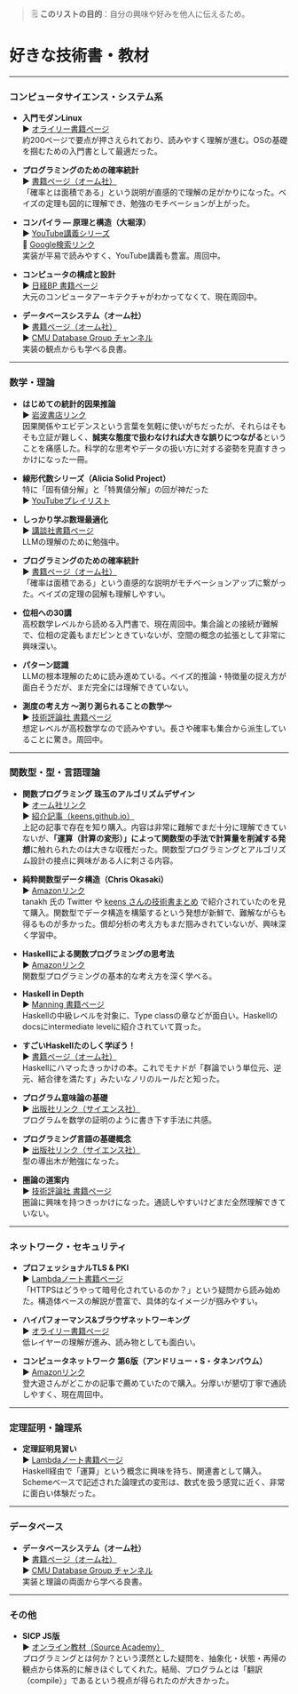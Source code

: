 > 🗒️ **このリストの目的**：自分の興味や好みを他人に伝えるため。

# 好きな技術書・教材

---

### コンピュータサイエンス・システム系

- **入門モダンLinux**\
  ▶️ [オライリー書籍ページ](https://www.oreilly.co.jp/books/9784814400218/)\
  約200ページで要点が押さえられており、読みやすく理解が進む。OSの基礎を掴むための入門書として最適だった。

- **プログラミングのための確率統計**\
  ▶️ [書籍ページ（オーム社）](https://www.ohmsha.co.jp/book/9784274067754/)\
  「確率とは面積である」という説明が直感的で理解の足がかりになった。ベイズの定理も図的に理解でき、勉強のモチベーションが上がった。

- **コンパイラ ― 原理と構造（大堀淳）**\
  ▶️
  [YouTube講義シリーズ](https://www.youtube.com/watch?v=gsJAqde7Rs4&list=PLp1bKoc7XHdQwbHaUzMryG6WpnN4JdR6P)\
  🔗
  [Google検索リンク](https://www.google.com/search?client=safari&rls=en&q=%E3%82%B3%E3%83%B3%E3%83%91%E3%82%A4%E3%83%A9%E5%8E%9F%E7%90%86%E3%81%A8%E6%A7%8B%E9%80%A0&ie=UTF-8&oe=UTF-8)\
  実装が平易で読みやすく、YouTube講義も豊富。周回中。

- **コンピュータの構成と設計**\
  ▶️ [日経BP 書籍ページ](https://bookplus.nikkei.com/atcl/catalog/21/S70090/)\
  大元のコンピュータアーキテクチャがわかってなくて、現在周回中。

- **データベースシステム（オーム社）**\
  ▶️ [書籍ページ（オーム社）](https://www.ohmsha.co.jp/book/9784274225161/)\
  ▶️
  [CMU Database Group チャンネル](https://www.youtube.com/c/CMUDatabaseGroup)\
  実装の観点からも学べる良書。

---

### 数学・理論

- **はじめての統計的因果推論**\
  ▶️ [岩波書店リンク](https://www.iwanami.co.jp/book/b639904.html)\
  因果関係やエビデンスという言葉を気軽に使いがちだったが、それらはそもそも立証が難しく、**誠実な態度で扱わなければ大きな誤りにつながる**ということを痛感した。科学的な思考やデータの扱い方に対する姿勢を見直すきっかけになった一冊。

- **線形代数シリーズ（Alicia Solid Project）**\
  特に「固有値分解」と「特異値分解」の回が神だった\
  ▶️
  [YouTubeプレイリスト](https://www.youtube.com/watch?v=wVipLySksnE&list=PLhDAH9aTfnxKfmufxF59vaZECZJD5j6rd)

- **しっかり学ぶ数理最適化**\
  ▶️ [講談社書籍ページ](https://www.kspub.co.jp/book/detail/5212707.html)\
  LLMの理解のために勉強中。

- **プログラミングのための確率統計**\
  ▶️ [書籍ページ（オーム社）](https://www.ohmsha.co.jp/book/9784274067754/)\
  「確率は面積である」という直感的な説明がモチベーションアップに繋がった。ベイズの定理の図解も理解しやすい。

- **位相への30講**\
  高校数学レベルから読める入門書で、現在周回中。集合論との接続が難解で、位相の定義もまだピンときていないが、空間の概念の拡張として非常に興味深い。

- **パターン認識**\
  LLMの根本理解のために読み進めている。ベイズ的推論・特徴量の捉え方が面白そうだが、まだ完全には理解できていない。

- **測度の考え方 ～測り測られることの数学～**\
  ▶️ [技術評論社 書籍ページ](https://gihyo.jp/book/2023/978-4-297-13243-9)\
  想定レベルが高校数学なので読みやすい。長さや確率も集合から派生していることに驚き。周回中。

---

### 関数型・型・言語理論

- **関数プログラミング 珠玉のアルゴリズムデザイン**\
  ▶️ [オーム社リンク](https://shop.ohmsha.co.jp/shopdetail/000000004066/)\
  ▶️
  [紹介記事（keens.github.io）](https://keens.github.io/blog/2016/01/17/dokugakudepuroguraminguwoyattekitanakadeyokattagijutsushowoageteiku/)\
  上記の記事で存在を知り購入。内容は非常に難解でまだ十分に理解できていないが、**「運算（計算の変形）」によって関数型の手法で計算量を削減する発想**に触れられたのは大きな収穫だった。関数型プログラミングとアルゴリズム設計の接点に興味がある人に刺さる内容。

- **純粋関数型データ構造（Chris Okasaki）**\
  ▶️ [Amazonリンク](https://www.amazon.co.jp/dp/4048930567)\
  tanakh 氏の Twitter や
  [keens さんの技術書まとめ](https://keens.github.io/blog/2016/01/17/dokugakudepuroguraminguwoyattekitanakadeyokattagijutsushowoageteiku/)
  で紹介されていたのを見て購入。関数型でデータ構造を構築するという発想が新鮮で、難解ながらも得るものが多かった。償却分析の考え方もまだ掴みきれていないが、興味深く学習中。

- **Haskellによる関数プログラミングの思考法**\
  ▶️
  [Amazonリンク](https://www.amazon.co.jp/Haskellによる関数プログラミングの思考法-Richard-Bird/dp/4048930532/)\
  関数型プログラミングの基本的な考え方を深く学べる。

- **Haskell in Depth**\
  ▶️ [Manning 書籍ページ](https://www.manning.com/books/haskell-in-depth)\
  Haskellの中級レベルを対象に、Type
  classの章などが面白い。Haskellのdocsにintermediate
  levelに紹介されていて買った。

- **すごいHaskellたのしく学ぼう！**\
  ▶️ [書籍ページ（オーム社）](https://www.ohmsha.co.jp/book/9784274068850/)\
  Haskellにハマったきっかけの本。これでモナドが「群論でいう単位元、逆元、結合律を満たす」みたいなノリのルールだと知った。

- **プログラム意味論の基礎**\
  ▶️
  [出版社リンク（サイエンス社）](https://www.saiensu.co.jp/search/?isbn=978-4-7819-1483-1&y=2020)\
  プログラムを数学の証明のように書き下す手法に共感。

- **プログラミング言語の基礎概念**\
  ▶️
  [出版社リンク（サイエンス社）](https://www.saiensu.co.jp/search/?isbn=978-4-7819-1285-1&y=2011)\
  型の導出木が勉強になった。

- **圏論の道案内**\
  ▶️ [技術評論社 書籍ページ](https://gihyo.jp/book/2019/978-4-297-10723-9)\
  圏論に興味を持つきっかけになった。通読しやすいけどまだ全然理解できていない。

---

### ネットワーク・セキュリティ

- **プロフェッショナルTLS & PKI**\
  ▶️ [Lambdaノート書籍ページ](https://www.lambdanote.com/products/tls-pki-2)\
  「HTTPSはどうやって暗号化されているのか？」という疑問から読み始めた。構造体ベースの解説が豊富で、具体的なイメージが掴みやすい。

- **ハイパフォーマンス&ブラウザネットワーキング**\
  ▶️ [オライリー書籍ページ](https://www.oreilly.co.jp/books/9784873116761/)\
  低レイヤーの理解が進み、読み物としても面白い。

- **コンピュータネットワーク 第6版（アンドリュー・S・タネンバウム）**\
  ▶️
  [Amazonリンク](https://www.amazon.co.jp/コンピュータネットワーク第6版-アンドリュー・S・タネンバウム/dp/4296070428)\
  登大遊さんがどこかの記事で薦めていたので購入。分厚いが懇切丁寧で通読しやすく、現在周回中。

---

### 定理証明・論理系

- **定理証明見習い**\
  ▶️ [Lambdaノート書籍ページ](https://www.lambdanote.com/products/littleprover)\
  Haskell経由で「運算」という概念に興味を持ち、関連書として購入。Schemeベースで記述された論理式の変形は、数式を扱う感覚に近く、非常に面白い体験だった。

---

### データベース

- **データベースシステム（オーム社）**\
  ▶️ [書籍ページ（オーム社）](https://www.ohmsha.co.jp/book/9784274225161/)\
  ▶️
  [CMU Database Group チャンネル](https://www.youtube.com/c/CMUDatabaseGroup)\
  実装と理論の両面から学べる良書。

---

### その他

- **SICP JS版**\
  ▶️ [オンライン教材（Source Academy）](https://sourceacademy.org/sicpjs/)\
  プログラミングとは何か？という漠然とした疑問を、抽象化・状態・再帰の観点から体系的に解きほぐしてくれた。結局、プログラムとは「翻訳（compile）」であるという視点が得られたのが大きかった。
